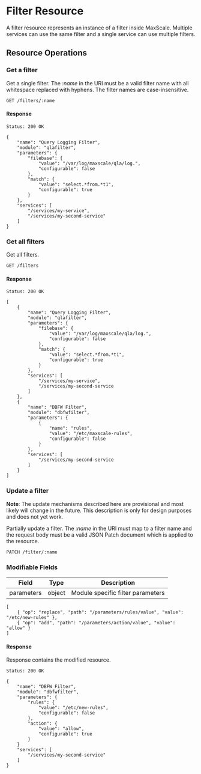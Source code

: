 # Filter Resource

A filter resource represents an instance of a filter inside MaxScale. Multiple
services can use the same filter and a single service can use multiple filters.

## Resource Operations

### Get a filter

Get a single filter. The _:name_ in the URI must be a valid filter name with all
whitespace replaced with hyphens. The filter names are case-insensitive.

```
GET /filters/:name
```

#### Response

```
Status: 200 OK

{
    "name": "Query Logging Filter",
    "module": "qlafilter",
    "parameters": {
        "filebase": {
            "value": "/var/log/maxscale/qla/log.",
            "configurable": false
        },
        "match": {
            "value": "select.*from.*t1",
            "configurable": true
        }
    },
    "services": [
        "/services/my-service",
        "/services/my-second-service"
    ]
}
```

### Get all filters

Get all filters.

```
GET /filters
```

#### Response

```
Status: 200 OK

[
    {
        "name": "Query Logging Filter",
        "module": "qlafilter",
        "parameters": {
            "filebase": {
                "value": "/var/log/maxscale/qla/log.",
                "configurable": false
            },
            "match": {
                "value": "select.*from.*t1",
                "configurable": true
            }
        },
        "services": [
            "/services/my-service",
            "/services/my-second-service
        ]
    },
    {
        "name": "DBFW Filter",
        "module": "dbfwfilter",
        "parameters": {
            {
                "name": "rules",
                "value": "/etc/maxscale-rules",
                "configurable": false
            }
        },
        "services": [
            "/services/my-second-service
        ]
    }
]
```

### Update a filter

**Note**: The update mechanisms described here are provisional and most likely
  will change in the future. This description is only for design purposes and
  does not yet work.

Partially update a filter. The _:name_ in the URI must map to a filter name
and the request body must be a valid JSON Patch document which is applied to the
resource.

```
PATCH /filter/:name
```

### Modifiable Fields

|Field       |Type   |Description                      |
|------------|-------|---------------------------------|
|parameters  |object |Module specific filter parameters|

```
[
    { "op": "replace", "path": "/parameters/rules/value", "value": "/etc/new-rules" },
    { "op": "add", "path": "/parameters/action/value", "value": "allow" }
]
```

#### Response

Response contains the modified resource.

```
Status: 200 OK

{
    "name": "DBFW Filter",
    "module": "dbfwfilter",
    "parameters": {
        "rules": {
            "value": "/etc/new-rules",
            "configurable": false
        },
        "action": {
            "value": "allow",
            "configurable": true
        }
    }
    "services": [
        "/services/my-second-service"
    ]
}
```
